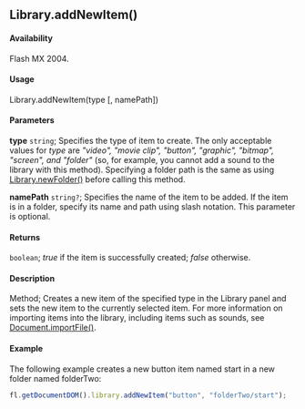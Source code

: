 ## Library.addNewItem()

#### Availability

Flash MX 2004.

#### Usage

Library.addNewItem(type [, namePath])

#### Parameters

**type** `string`; Specifies the type of item to create. The only acceptable values for *type* are *"video", "movie clip", "button", "graphic", "bitmap", "screen", and "folder"* (so, for example, you cannot add a sound to the library with this method). Specifying a folder path is the same as using [Library.newFolder()](../Library_object/Library12.md) before calling this method.

**namePath** `string?`; Specifies the name of the item to be added. If the item is in a folder, specify its name and path using slash notation. This parameter is optional.

#### Returns

`boolean`; *true* if the item is successfully created; *false* otherwise.

#### Description

Method; Creates a new item of the specified type in the Library panel and sets the new item to the currently selected item. For more information on importing items into the library, including items such as sounds, see [Document.importFile()](../Document_object/Document93.md).

#### Example

The following example creates a new button item named start in a new folder named folderTwo:

```javascript
fl.getDocumentDOM().library.addNewItem("button", "folderTwo/start");
```
